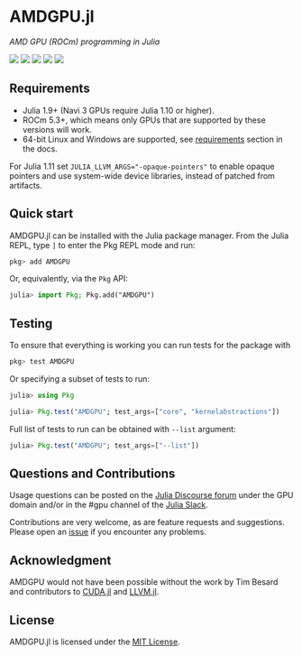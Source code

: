 # AMDGPU.jl

*AMD GPU (ROCm) programming in Julia*

[![][doi-img]][doi-url] [![][docs-stable-img]][docs-stable-url] [![][docs-dev-img]][docs-dev-url] [![][buildkite-img]][buildkite-url] [![][codecov-img]][codecov-url]

[doi-img]: https://zenodo.org/badge/DOI/10.5281/zenodo.10040461.svg
[doi-url]: https://doi.org/10.5281/zenodo.10040461

[buildkite-img]: https://badge.buildkite.com/b1b3b0e3d13add4aa5a64c866937fde364ad777813725ef887.svg?branch=master
[buildkite-url]: https://buildkite.com/julialang/amdgpu-dot-jl

[codecov-img]: https://codecov.io/gh/JuliaGPU/AMDGPU.jl/branch/master/graph/badge.svg
[codecov-url]: https://codecov.io/gh/JuliaGPU/AMDGPU.jl

[docs-stable-img]: https://img.shields.io/badge/docs-stable-blue.svg
[docs-stable-url]: https://amdgpu.juliagpu.org/stable

[docs-dev-img]: https://img.shields.io/badge/docs-dev-blue.svg
[docs-dev-url]: https://amdgpu.juliagpu.org/dev

## Requirements

- Julia 1.9+ (Navi 3 GPUs require Julia 1.10 or higher).
- ROCm 5.3+, which means only GPUs that are supported by these versions will work.
- 64-bit Linux and Windows are supported, see [requirements](https://amdgpu.juliagpu.org/dev/#Installation) section in the docs.

For Julia 1.11 set `JULIA_LLVM_ARGS="-opaque-pointers"` to enable opaque pointers and use system-wide device libraries, instead of patched from artifacts.

## Quick start

AMDGPU.jl can be installed with the Julia package manager.
From the Julia REPL, type `]` to enter the Pkg REPL mode and run:

```julia
pkg> add AMDGPU
```

Or, equivalently, via the `Pkg` API:

```julia
julia> import Pkg; Pkg.add("AMDGPU")
```

## Testing

To ensure that everything is working you can run tests for the package with

```julia
pkg> test AMDGPU
```

Or specifying a subset of tests to run:

```julia
julia> using Pkg

julia> Pkg.test("AMDGPU"; test_args=["core", "kernelabstractions"])
```

Full list of tests to run can be obtained with `--list` argument:

```julia
julia> Pkg.test("AMDGPU"; test_args=["--list"])
```

## Questions and Contributions

Usage questions can be posted on the [Julia Discourse
forum](https://discourse.julialang.org/c/domain/gpu) under the GPU domain and/or in the #gpu
channel of the [Julia Slack](https://julialang.org/community/).

Contributions are very welcome, as are feature requests and suggestions. Please open an
[issue](https://github.com/JuliaGPU/AMDGPU.jl/issues) if you encounter any problems.

## Acknowledgment

AMDGPU would not have been possible without the work by Tim Besard and
contributors to [CUDA.jl](https://github.com/JuliaGPU/CUDA.jl) and
[LLVM.jl](https://github.com/maleadt/LLVM.jl).

## License

AMDGPU.jl is licensed under the [MIT License](LICENSE.md).
